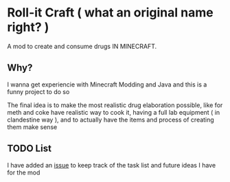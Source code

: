 # Roll-it Craft ( what an original name right? )
A mod to create and consume drugs IN MINECRAFT.

## Why?
I wanna get experiencie with Minecraft Modding and Java and this is a funny project to do so

The final idea is to make the most realistic drug elaboration possible, like for meth and coke have realistic way to cook it, 
having a full lab equipment ( in clandestine way ), and to actually have the items and process of creating them make sense

## TODO List
I have added an [issue](https://github.com/Klairm/Roll-It-Craft/issues/5)  to keep track of the task list and future ideas I have for the mod